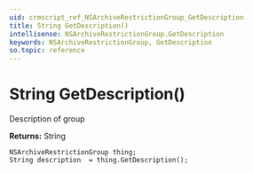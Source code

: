 ```yaml
---
uid: crmscript_ref_NSArchiveRestrictionGroup_GetDescription
title: String GetDescription()
intellisense: NSArchiveRestrictionGroup.GetDescription
keywords: NSArchiveRestrictionGroup, GetDescription
so.topic: reference
---
```


# String GetDescription()

Description of group

**Returns:** String

```crmscript
NSArchiveRestrictionGroup thing;
String description  = thing.GetDescription();
```

